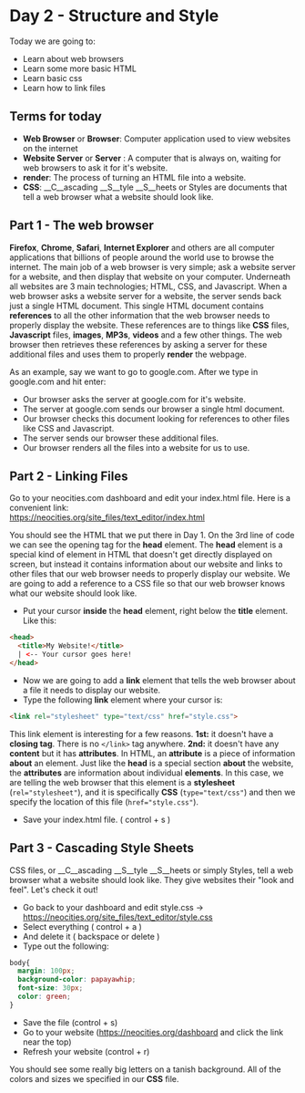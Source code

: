 # Day 2 - Structure and Style
Today we are going to:
 - Learn about web browsers
 - Learn some more basic HTML
 - Learn basic css
 - Learn how to link files
 
## Terms for today
 - __Web Browser__ or __Browser__: Computer application used to view websites on the internet
 - __Website Server__ or __Server__ : A computer that is always on, waiting for web browsers to ask it for it's website.
 - __render__: The process of turning an HTML file into a website.
 - __CSS__: __C__ascading __S__tyle __S__heets or Styles are documents that tell a web browser what a website should look like.
 
## Part 1 - The web browser
__Firefox__, __Chrome__, __Safari__, __Internet Explorer__ and others are all computer applications that billions of people around the world use to browse the internet. The main job of a web browser is very simple; ask a website server for a website, and then display that website on your computer. Underneath all websites are 3 main technologies; HTML, CSS, and Javascript. When a web browser asks a website server for a website, the server sends back just a single HTML document. This single HTML document contains __references__ to all the other information that the web browser needs to properly display the website. These references are to things like __CSS__ files, __Javascript__ files, __images__, __MP3s__, __videos__ and a few other things. The web browser then retrieves these references by asking a server for these additional files and uses them to properly __render__ the webpage.

As an example, say we want to go to google.com. After we type in google.com and hit enter:
 - Our browser asks the server at google.com for it's website.
 - The server at google.com sends our browser a single html document.
 - Our browser checks this document looking for references to other files like CSS and Javascript.
 - The server sends our browser these additional files.
 - Our browser renders all the files into a website for us to use.
 
## Part 2 - Linking Files
Go to your neocities.com dashboard and edit your index.html file. Here is a convenient link:<br>
https://neocities.org/site_files/text_editor/index.html

You should see the HTML that we put there in Day 1. On the 3rd line of code we can see the opening tag for the __head__ element. The __head__ element is a special kind of element in HTML that doesn't get directly displayed on screen, but instead it contains information about our website and links to other files that our web browser needs to properly display our website. We are going to add a reference to a CSS file so that our web browser knows what our website should look like.

 - Put your cursor __inside__ the __head__ element, right below the __title__ element.
Like this:
~~~HTML
<head>
  <title>My Website!</title>
  | <-- Your cursor goes here!
</head>
~~~

 - Now we are going to add a __link__ element that tells the web browser about a file it needs to display our website.
 - Type the following __link__ element where your cursor is:
~~~HTML
<link rel="stylesheet" type="text/css" href="style.css">
~~~
This link element is interesting for a few reasons. __1st:__ it doesn't have a __closing tag__. There is no `</link>` tag anywhere. __2nd:__ it doesn't have any __content__ but it has __attributes__. In HTML, an __attribute__ is a piece of information __about__ an element. Just like the __head__ is a special section __about__ the website, the __attributes__ are information about individual __elements__. In this case, we are telling the web browser that this element is a __stylesheet__ (`rel="stylesheet"`), and it is specifically __CSS__ (`type="text/css"`) and then we specify the location of this file (`href="style.css"`).

 - Save your index.html file. ( control + s )
 
## Part 3 - Cascading Style Sheets
CSS files, or __C__ascading __S__tyle __S__heets or simply Styles, tell a web browser what a website should look like. They give websites their "look and feel". Let's check it out!

 - Go back to your dashboard and edit style.css -> https://neocities.org/site_files/text_editor/style.css
 - Select everything ( control + a )
 - And delete it ( backspace or delete )
 - Type out the following:
~~~CSS
body{
  margin: 100px;
  background-color: papayawhip;
  font-size: 30px;
  color: green;
}
~~~
 - Save the file (control + s)
 - Go to your website (https://neocities.org/dashboard and click the link near the top)
 - Refresh your website (control + r)

You should see some really big letters on a tanish background. All of the colors and sizes we specified in our __CSS__ file.
